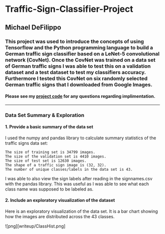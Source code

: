 # Traffic-Sign-Classifier-Project

## Michael DeFilippo

### This project was used to introduce the concepts of using Tensorflow and the Python programming language to build a German traffic sign classifier based on a LeNet-5 convolutional network (CovNet). Once the CovNet was trained on a data set of German traffic signs I was able to test this on a validation dataset and a test dataset to test my classifiers accuracy. Furthermore I tested this CovNet on six randomly selected German traffic signs that I downloaded from Google Images. 

#### Please see my [project code](https://github.com/mikedef/Traffic-Sign-Classifier-Project/blob/master/Traffic_Sign_Classifier.ipynb) for any questions regarding implimentation. 
---

### Data Set Summary & Exploration

#### 1. Provide a basic summary of the data set

I used the numpy and pandas library to calculate summary statistics of the traffic signs data set:

    The size of training set is 34799 images. 
    The size of the validation set is 4410 images.
    The size of test set is 12630 images.
    The shape of a traffic sign image is (32, 32).
    The number of unique classes/labels in the data set is 43.

I was able to also view the sign labels after reading in the signnames.csv with the pandas library. This was useful as I was able to see what each class name was supposed to be labeled as. 

#### 2. Include an exploratory visualization of the dataset

Here is an exploratory visualization of the data set. It is a bar chart showing how the images are distributed across the 43 classes. 

![png][writeup/ClassHist.png]
